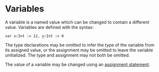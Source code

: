 Variables
=========

A variable is a named value which can be changed to contain a different value. Variables are defined
with the syntax:

    var x:Int := 12, y:Int := 0

The type declarations may be omitted to infer the type of the variable from its assigned value, or
the assignment may be omitted to leave the variable unitialized. The type and assignment may not
both be omitted.

The value of a variable may be changed using an [assignment statement](statements.md#assignment).
